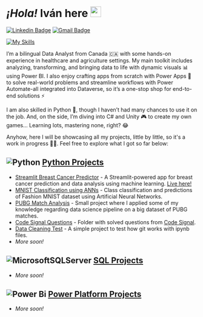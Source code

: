 # *¡Hola!* **Iván** here <img src="https://media.giphy.com/media/hvRJCLFzcasrR4ia7z/giphy.gif" width="28px" height="28px">
[![Linkedin Badge](https://img.shields.io/badge/-itravisany-blue?style=flat-square&logo=Linkedin&logoColor=white&link=https://www.linkedin.com/in/itravisany)](https://www.linkedin.com/in/itravisany) [![Gmail Badge](https://img.shields.io/badge/-itravisany@gmail.com-c14438?style=flat-square&logo=Gmail&logoColor=white&link=mailto:itravisany@gmail.com)](mailto:itravisany@gmail.com)

[![My Skills](https://skillicons.dev/icons?i=vscode,unity,github,obsidian)](https://skillicons.dev)

I’m a bilingual Data Analyst from Canada 🇨🇦 with some hands-on experience in healthcare and agriculture settings. My main toolkit includes analyzing, transforming, and bringing data to life with dynamic visuals 📊 using Power BI. I also enjoy crafting apps from scratch with Power Apps 📱 to solve real-world problems and streamline workflows with Power Automate-all integrated into Dataverse, so it’s a one-stop shop for end-to-end solutions ⚡️

I am also skilled in Python 🐍, though I haven’t had many chances to use it on the job. And, on the side, I’m diving into C# and Unity 🎮 to create my own games... Learning lots, mastering none, right? 😂

Anyhow, here I will be showcasing all my projects, little by little, so it's a work in progress 💪🏼. Feel free to explore what I got so far below:

## ![Python](https://img.shields.io/badge/python-3670A0?style=for-the-badge&logo=python&logoColor=ffdd54) [Python Projects](https://github.com/ivantravisany/ivantravisany.github.io/tree/main/Python/)
- [Streamlit Breast Cancer Predictor](https://github.com/ivantravisany/ivantravisany.github.io/tree/main/Python/Streamlit_Breast_Cancer_Predictor/) - A Streamlit-powered app for breast cancer prediction and data analysis using machine learning. [Live here!](https://bcpredictor.streamlit.app)
- [MNIST Classification using ANNs](https://github.com/ivantravisany/ivantravisany.github.io/tree/main/Python/MNIST%20Classification%20with%20ANNs/) - Class classification and predictions of Fashion MNIST dataset using Artificial Neural Networks.
- [PUBG Match Analysis](https://github.com/ivantravisany/ivantravisany.github.io/tree/main/Python/PUBG%20Match%20Analysis/) - Small project where I applied some of my knowledge regarding data science pipeline on a big dataset of PUBG matches.
- [Code Signal Questions](https://github.com/ivantravisany/ivantravisany.github.io/tree/main/Python/Code%20Signal/) - Folder with solved questions from [Code Signal](https://app.codesignal.com).
- [Data Cleaning Test](https://github.com/ivantravisany/ivantravisany.github.io/tree/main/Python/Test) - A simple project to test how git works with ipynb files.
- *More soon!*

## ![MicrosoftSQLServer](https://img.shields.io/badge/Microsoft%20SQL%20Server-CC2927?style=for-the-badge&logo=microsoft%20sql%20server&logoColor=white) [SQL Projects](https://github.com/ivantravisany/ivantravisany.github.io/tree/main/SQL/)
- *More soon!*

## ![Power Bi](https://img.shields.io/badge/power_bi-F2C811?style=for-the-badge&logo=powerbi&logoColor=black) [Power Platform Projects](https://github.com/ivantravisany/ivantravisany.github.io/tree/main/Power%20Platform/)
- *More soon!*